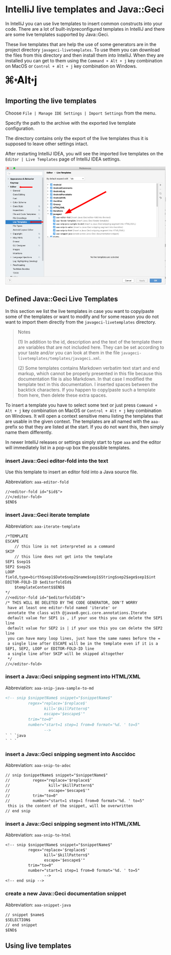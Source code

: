 # IntelliJ live templates and Java::Geci

In IntelliJ you can use live templates to insert common constructs into your code.
There are a lot of built-in/preconfigured templates in IntelliJ and there are
some live templates supported by Java::Geci.

These live templates that are help the use of some generators are in the
project directory `javageci-livetemplates`. To use them you can download the
files from this directory and then install them into IntelliJ. When they are
installed you can get to them using the `Command + Alt + j` key combination on
MacOS or `Control + Alt + j` key combination on Windows.

<img src="images/cmd-alt-j.svg" width="100px"/>

## Importing the live templates

Choose `File | Manage IDE Settings | Import Settings` from the menu.

Specify the path to the archive with the exported live template configuration.

The directory contains only the export of the live templates thus it is supposed
to leave other settings intact.

After restarting IntelliJ IDEA, you will see the imported live templates on the 
`Editor | Live Templates` page of IntelliJ IDEA settings.

![Java::Geci Live Templates](images/live-templates-1.png)

## Defined Java::Geci Live Templates

In this section we list the live templates in case you want to copy/paste
some of the templates or want to modify and for some reason you do not
want to import them directly from the `javageci-livetemplates` directory.

>Notes 
>
>(1) In addition to the id, description and the text of the template
there are variables that are not included here. They can be set according to
your taste and/or you can look at them in the file
`javageci-livetemplates/templates/javageci.xml`.
>
>(2) Some templates contains Markdown verbatim text start and end markup, which
cannot be properly presented in this file because this documentation file is
also Markdown. In that case I modified the template text in this documentation.
I inserted spaces between the backtick characters. If you happen to copy/paste
such a template from here, then delete these extra spaces.

To insert a template you have to select some text or just press
`Command + Alt + j` key combination on
MacOS or `Control + Alt + j` key combination on Windows.
It will open a context sensitive menu listing the templates that are usable
in the given context. The templates are all named with the `aaa-` prefix so that
they are listed at the start. If you do not want this, then simply name them
differently.

In newer IntelliJ releases or settings simply start to type `aaa` and the
editor will immediately list in a pop-up box the possible templates.

### insert Java::Geci editor-fold into the text

Use this template to insert an editor fold into a Java source file.

Abbreviation: `aaa-editor-fold`

```
//<editor-fold id="$id$">
//</editor-fold>
$END$
```

### insert Java::Geci iterate template

Abbreviation: `aaa-iterate-template`

```
/*TEMPLATE
ESCAPE
    // this line is not interpreted as a command
SKIP
    // this line does not get into the template
SEP1 $sep1$
SEP2 $sep2$
LOOP field,type=birth$sep1$Date$sep2$name$sep1$String$sep2$age$sep1$int
EDITOR-FOLD-ID $editorfoldId$
    $templateContent$$END$
*/
//<editor-fold id="$editorfoldId$">
/* THIS WILL BE DELETED BY THE CODE GENERATOR, DON'T WORRY
 have at least one editor-fold named 'iterate' or
 annotate the class with @javax0.geci.core.annotations.Iterate
 default value for SEP1 is , if your use this you can delete the SEP1 line
 default value for SEP2 is | if your use this you can delete the SEP2 line
 you can have many loop lines, just have the same names before the =
 a single line after ESCAPE will be in the template even if it is a SEP1, SEP2, LOOP or EDITOR-FOLD-ID line
 a single line after SKIP will be skipped altogether
 */
//</editor-fold>
```

### insert a Java::Geci snipping segment into HTML/XML

Abbreviation: `aaa-snip-java-sample-to-md`

```xml
<!-- snip $snippetName$ snippet="$snippetName$" 
          regex="replace='$replace$'
                 kill='$killPattern$"
                 escape='$escape$'"
          trim="to=0"
          number="start=1 step=1 from=0 format='%d. ' to=5"
                 -->
` ` `java
` ` `
```


### insert a Java::Geci snipping segment into Asccidoc

Abbreviation: `aaa-snip-to-adoc`

```
// snip $snippetName$ snippet="$snippetName$"
//          regex="replace='$replace$'
//                 kill='$killPattern$"
//                 escape='$escape$'"
//          trim="to=0"
//          number="start=1 step=1 from=0 format='%d. ' to=5"
 this is the content of the snippet, will be overwritten
// end snip
```

### insert a Java::Geci snipping segment into HTML/XML

Abbreviation: `aaa-snip-to-html`

```
<!-- snip $snippetName$ snippet="$snippetName$" 
          regex="replace='$replace$'
                 kill='$killPattern$"
                 escape='$escape$'"
          trim="to=0"
          number="start=1 step=1 from=0 format='%d. ' to=5"
                 -->
<!-- end snip -->
```

### create a new Java::Geci documentation snippet

Abbreviation: `aaa-snippet-java`

```
// snippet $name$
$SELECTION$
// end snippet
$END$
```

## Using live templates
